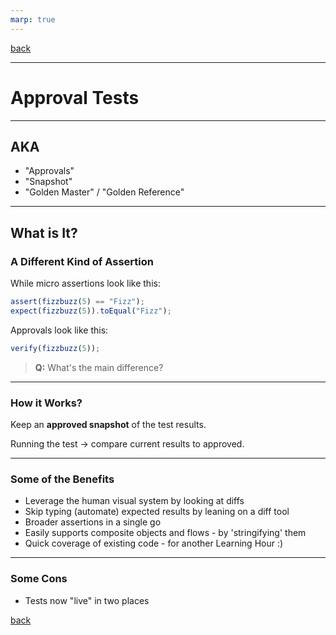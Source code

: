 ```yaml
---
marp: true
---
```


[back](index.md)

---

# Approval Tests

---

## AKA

-   "Approvals"
-   "Snapshot"
-   "Golden Master" / "Golden Reference"

---

## What is It?

### A Different Kind of Assertion

While micro assertions look like this:

```ts
assert(fizzbuzz(5) == "Fizz");
expect(fizzbuzz(5)).toEqual("Fizz");
```

Approvals look like this:

```ts
verify(fizzbuzz(5));
```

> **Q:** What's the main difference?

---

### How it Works?

Keep an **approved snapshot** of the test results.

Running the test -> compare current results to approved.

---

### Some of the Benefits

-   Leverage the human visual system by looking at diffs
-   Skip typing (automate) expected results by leaning on a diff tool
-   Broader assertions in a single go
-   Easily supports composite objects and flows - by 'stringifying' them
-   Quick coverage of existing code - for another Learning Hour :)

---

### Some Cons

-   Tests now "live" in two places

[back](index.md)
